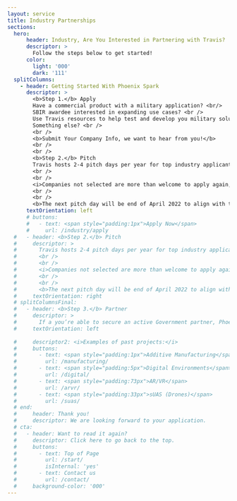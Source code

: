 ```yaml
---
layout: service
title: Industry Partnerships
sections:
  hero:
      header: Industry, Are You Interested in Partnering with Travis?
      descriptor: >
        Follow the steps below to get started!
      color:
        light: '000'
        dark: '111'
  splitColumns:
    - header: Getting Started With Phoenix Spark
      descriptor: > 
        <b>Step 1.</b> Apply
        Have a commercial product with a military application? <br/>
        SBIR awardee interested in expanding use cases? <br />
        Use Travis resources to help test and develop you military solution? <br />
        Something else? <br />
        <br />
        <b>Submit Your Company Info, we want to hear from you!</b>
        <br />
        <br />
        <b>Step 2.</b> Pitch
        Travis hosts 2-4 pitch days per year for top industry applicants.  Selected companies will pitch before a key Travis Stakeholders, to include the 60th Air Mobility Wing Vice Wing Commander as the event chair.  Base functional Area Experts, Spark, Base Legal, and Contracting all join in these events to be able to rapidly make decisions on next steps.  Companies have the opportunity to leave with an immediate partnership.
        <br />
        <br />
        <i>Companies not selected are more than welcome to apply again, and all application materials will be distributed to our local innovation network to gauge interest.</i>
        <br />
        <br />
        <b>The next pitch day will be end of April 2022 to align with the associated AFWERX SBIR opening.  Spark will inform all industry applicants by the first week of April if they are being invited to pitch.</b>
      textOrientation: left
      # buttons:
      #   - text: <span style="padding:1px">Apply Now</span>
      #     url: /industry/apply
  #   - header: <b>Step 2.</b> Pitch
  #     descriptor: >
  #       Travis hosts 2-4 pitch days per year for top industry applicants.  Selected companies will pitch before a key Travis Stakeholders, to include the 60th Air Mobility Wing Vice Wing Commander as the event chair.  Base functional Area Experts, Spark, Base Legal, and Contracting all join in these events to be able to rapidly make decisions on next steps.  Companies have the opportunity to leave with an immediate partnership.
  #       <br />
  #       <br />
  #       <i>Companies not selected are more than welcome to apply again, and all application materials will be distributed to our local innovation network to gauge interest.</i>
  #       <br />
  #       <br />
  #       <b>The next pitch day will be end of April 2022 to align with the associated AFWERX SBIR opening.  Spark will inform all industry applicants by the first week of April if they are being invited to pitch.</b>
  #     textOrientation: right
  # splitColumnsFinal:
  #   - header: <b>Step 3.</b> Partner
  #     descriptor: >
  #       If a you’re able to secure an active Government partner, Phoenix Spark will work with you and the airmen to bring that solution to reality!
  #     textOrientation: left
      
  #     descriptor2: <i>Examples of past projects:</i>
  #     buttons:
  #       - text: <span style="padding:1px">Additive Manufacturing</span>
  #         url: /manufacturing/
  #       - text: <span style="padding:5px">Digital Environments</span>
  #         url: /digital/
  #       - text: <span style="padding:73px">AR/VR</span>
  #         url: /arvr/
  #       - text: <span style="padding:33px">sUAS (Drones)</span>
  #         url: /suas/
  # end:
  #     header: Thank you!
  #     descriptor: We are looking forward to your application.
  # cta:
  #   - header: Want to read it again?
  #     descriptor: Click here to go back to the top.
  #     buttons:
  #       - text: Top of Page
  #         url: /start/
  #         isInternal: 'yes'
  #       - text: Contact us
  #         url: /contact/
  #     background-color: '000'
---
```

